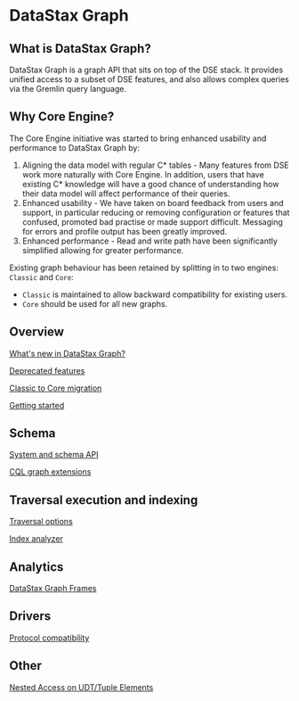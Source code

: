 # DataStax Graph

## What is DataStax Graph?
DataStax Graph is a graph API that sits on top of the DSE stack.
It provides unified access to a subset of DSE features, and also allows complex queries via the Gremlin query language.  
 
## Why Core Engine?
The Core Engine initiative was started to bring enhanced usability and performance to DataStax Graph by:

1. Aligning the data model with regular C* tables - Many features from DSE work more naturally with Core Engine. 
In addition, users that have existing C* knowledge will have a good chance of understanding how their data model will 
affect performance of their queries.
2. Enhanced usability - We have taken on board feedback from users and support, in particular
reducing or removing configuration or features that confused, promoted bad practise or made support difficult.
Messaging for errors and profile output has been greatly improved.
3. Enhanced performance - Read and write path have been significantly simplified allowing for greater performance. 

Existing graph behaviour has been retained by splitting in to two engines: `Classic` and `Core`:

* `Classic` is maintained to allow backward compatibility for existing users.
* `Core` should be used for all new graphs.

## Overview

[What's new in DataStax Graph?](WhatsNewInDataStaxGraph.md)

[Deprecated features](DeprecatedFeatures.md)

[Classic to Core migration](ClassicToCoreGraphMigration.md)

[Getting started](GettingStarted.md)

## Schema

[System and schema API](SystemAndSchemaAPI.md)

[CQL graph extensions](CQLGraphExtensions.md)

## Traversal execution and indexing

[Traversal options](TraversalOptions.md)

[Index analyzer](IndexAnalyzer.md)

## Analytics

[DataStax Graph Frames](DseGraphFrames.md)

## Drivers

[Protocol compatibility](ProtocolCompatibility.md)

## Other

[Nested Access on UDT/Tuple Elements](NestedAccessOnUdtAndTupleElements.md)

